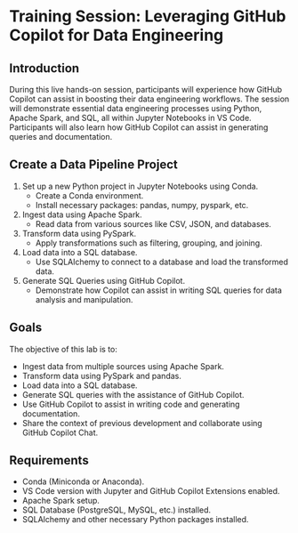 # Training Session: Leveraging GitHub Copilot for Data Engineering

## Introduction

During this live hands-on session, participants will experience how GitHub Copilot can assist in boosting their data engineering workflows. The session will demonstrate essential data engineering processes using Python, Apache Spark, and SQL, all within Jupyter Notebooks in VS Code. Participants will also learn how GitHub Copilot can assist in generating queries and documentation.

## Create a Data Pipeline Project

1. Set up a new Python project in Jupyter Notebooks using Conda.
   - Create a Conda environment.
   - Install necessary packages: pandas, numpy, pyspark, etc.
2. Ingest data using Apache Spark.
   - Read data from various sources like CSV, JSON, and databases.
3. Transform data using PySpark.
   - Apply transformations such as filtering, grouping, and joining.
4. Load data into a SQL database.
   - Use SQLAlchemy to connect to a database and load the transformed data.
5. Generate SQL Queries using GitHub Copilot.
   - Demonstrate how Copilot can assist in writing SQL queries for data analysis and manipulation.

## Goals

The objective of this lab is to:

- Ingest data from multiple sources using Apache Spark.
- Transform data using PySpark and pandas.
- Load data into a SQL database.
- Generate SQL queries with the assistance of GitHub Copilot.
- Use GitHub Copilot to assist in writing code and generating documentation.
- Share the context of previous development and collaborate using GitHub Copilot Chat.

## Requirements

- Conda (Miniconda or Anaconda).
- VS Code version with Jupyter and GitHub Copilot Extensions enabled.
- Apache Spark setup.
- SQL Database (PostgreSQL, MySQL, etc.) installed.
- SQLAlchemy and other necessary Python packages installed.